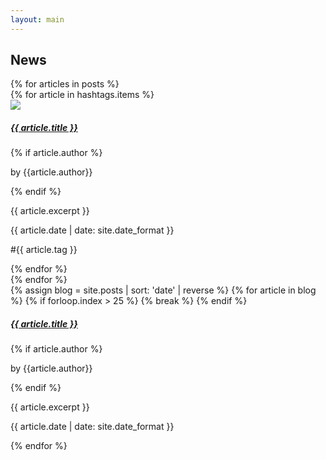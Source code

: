 ```yaml
---
layout: main
---
```


<script>
  //# sourceURL=index.js

$(document).ready(function() {
	$(".grid-blog").hide();
	$("#main-grid").show();

});

function filter(tag) {
	$("#main-grid").hide();
	$(".grid-blog").hide();
	$("#" +tag).show();

}

function initial() {
	$(".grid-blog").hide();
	$("#main-grid").show();
}

$(function() {
  setNavigation("news")
})

</script>

<h2 class="section-header">News</h2>
{% for articles in posts %}
<div class="grid-blog" id="{{ hashtags.name }}">
	{% for article in hashtags.items %}
		<div class="card">
			<div class="bg-image">
				<img class="bg-image-inner" src="{{site.baseurl}}/{{ article.img }}">
			</div>
			<div class="card-body">
				<a href="{{ site.baseurl }}{{ article.url }}" class="read-more"><h5 class="post-title">{{ article.title }}</h5></a>
	  {% if article.author %}<p class="card-author">by {{article.author}}</p>{% endif %}
	  <p class="card-text">{{ article.excerpt }}</p>
	  <p class="card-article-time">{{ article.date | date: site.date_format }}</p>
	  <p class="card-hashtag">#{{ article.tag }}</p>
			</div>
		</div>
	{% endfor %}
</div>
{% endfor %}
<div class="grid-blog" id="main-grid">
	{% assign blog = site.posts | sort: 'date' | reverse %}
	{% for article in blog %}
		{% if forloop.index > 25 %}
			{% break %}
		{% endif %}
		<div class="card">
			<div class="card-body">
				<a href="{{ site.baseurl }}{{ article.url }}" class="read-more"><h5 class="post-title">{{ article.title }}</h5></a>
	  {% if article.author %}<p class="card-author">by {{article.author}}</p>{% endif %}
	  <p class="card-text">{{ article.excerpt }}</p>
	  <p class="card-article-time">{{ article.date | date: site.date_format }}</p>
			</div>
		</div>
	{% endfor %}
</div>

